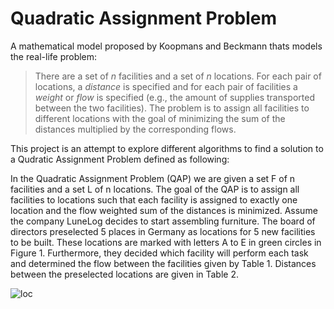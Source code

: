# Quadratic Assignment Problem

A mathematical model proposed by Koopmans and Beckmann thats models the real-life problem:  

>  There are a set of *n* facilities and a set of *n* locations. For each pair of locations, a *distance* is specified and for each pair of facilities a *weight* or *flow* is specified (e.g., the amount of supplies transported between the two facilities). The problem is to assign all facilities to different locations with the goal of minimizing the sum of the distances multiplied by the corresponding flows.

This project is an attempt to explore different algorithms to find a solution to a Qudratic Assignment Problem defined as following: 

In the Quadratic Assignment Problem (QAP) we are given a set F of n facilities and a set L of n locations. The goal of the QAP is to assign all facilities to locations such that each facility is assigned to exactly one location and the flow weighted sum of the distances is minimized. Assume the company LuneLog decides to start assembling furniture. The board of directors preselected 5 places in Germany as locations for 5 new facilities to be built. These locations are marked with letters A to E in green circles in Figure 1. Furthermore, they decided which facility will perform each task and determined the flow between the facilities given by Table 1. Distances between the preselected locations are given in Table 2.

![loc](../loc.png)